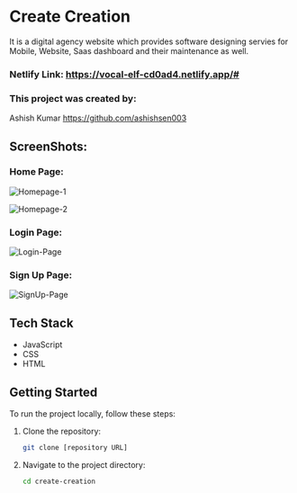 # Create Creation

It is a digital agency website which provides software designing servies for Mobile, Website, Saas dashboard and their maintenance as well.

### Netlify Link: https://vocal-elf-cd0ad4.netlify.app/#

### This project was created by:
Ashish Kumar https://github.com/ashishsen003

## ScreenShots:
### Home Page:
![Homepage-1](https://github.com/ashishsen003/crabby-whistle-3208/assets/112822104/7ca7500c-6f18-4465-ac64-0d821191388d)

![Homepage-2](https://github.com/ashishsen003/crabby-whistle-3208/assets/112822104/a1359195-0327-4192-9507-b4af30349f58)

### Login Page:
![Login-Page](https://github.com/ashishsen003/crabby-whistle-3208/assets/112822104/81e3d8d9-ed52-43b7-8bf2-5ea91e3db3ce)

### Sign Up Page:
![SignUp-Page](https://github.com/ashishsen003/crabby-whistle-3208/assets/112822104/7a098580-c0d1-44a8-bd7d-5dd55ca6222b)

## Tech Stack
- JavaScript
- CSS
- HTML

## Getting Started
To run the project locally, follow these steps:

1. Clone the repository:
   ```bash
   git clone [repository URL]
   ```

2. Navigate to the project directory:
   ```bash
   cd create-creation
   ```
